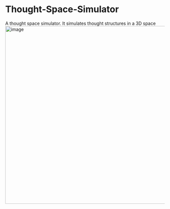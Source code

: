 # Thought-Space-Simulator
A thought space simulator. It simulates thought structures in a 3D space
<img width="820" height="562" alt="image" src="https://github.com/user-attachments/assets/ec3bb429-4812-44ef-970c-bd39b1f9dca5" />
